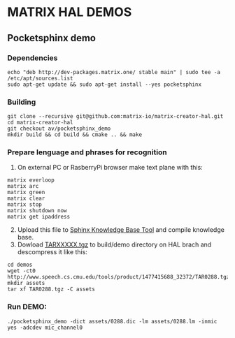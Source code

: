 # MATRIX HAL DEMOS


## Pocketsphinx demo

### Dependencies 
```
echo "deb http://dev-packages.matrix.one/ stable main" | sudo tee -a /etc/apt/sources.list
sudo apt-get update && sudo apt-get install --yes pocketsphinx
```

### Building
``` 
git clone --recursive git@github.com:matrix-io/matrix-creator-hal.git
cd matrix-creator-hal
git checkout av/pocketsphinx_demo
mkdir build && cd build && cmake .. && make
```
### Prepare lenguage and phrases for recognition

1. On external PC or RasberryPi browser make text plane with this:
``` 
matrix everloop
matrix arc
matrix green
matrix clear
matrix stop
matrix shutdown now
matrix get ipaddress
``` 
2. Upload this file to [Sphinx Knowledge Base Tool](http://www.speech.cs.cmu.edu/tools/lmtool-new.html) and compile knowledge base.
3. Dowload [TARXXXXX.tgz](http://www.speech.cs.cmu.edu/tools/product/1477415688_3g2372/TAR0288.tgz) to build/demo directory on HAL brach and descompress it like this:
```
cd demos
wget -ct0 http://www.speech.cs.cmu.edu/tools/product/1477415688_32372/TAR0288.tgz
mkdir assets
tar xf TAR0288.tgz -C assets
```

### Run DEMO:
```
./pocketsphinx_demo -dict assets/0288.dic -lm assets/0288.lm -inmic yes -adcdev mic_channel0

``` 

